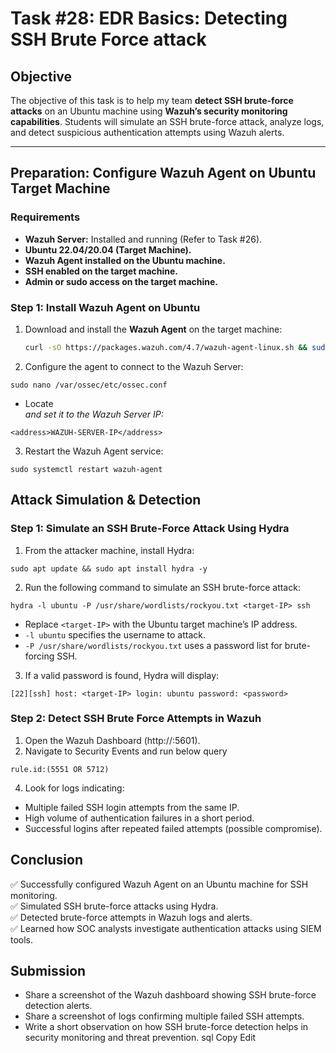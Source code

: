 # **Task #28: EDR Basics: Detecting SSH Brute Force attack**

## **Objective**  
The objective of this task is to help my team **detect SSH brute-force attacks** on an Ubuntu machine using **Wazuh’s security monitoring capabilities**. Students will simulate an SSH brute-force attack, analyze logs, and detect suspicious authentication attempts using Wazuh alerts.

---

## **Preparation: Configure Wazuh Agent on Ubuntu Target Machine**  

### **Requirements**  
- **Wazuh Server:** Installed and running (Refer to Task #26).  
- **Ubuntu 22.04/20.04 (Target Machine).**  
- **Wazuh Agent installed on the Ubuntu machine.**  
- **SSH enabled on the target machine.**  
- **Admin or sudo access on the target machine.**  

### **Step 1: Install Wazuh Agent on Ubuntu**  
1. Download and install the **Wazuh Agent** on the target machine:  
   ```bash
   curl -sO https://packages.wazuh.com/4.7/wazuh-agent-linux.sh && sudo bash wazuh-agent-linux.sh
   ```
2. Configure the agent to connect to the Wazuh Server:
```
sudo nano /var/ossec/etc/ossec.conf
```
- Locate <address> and set it to the Wazuh Server IP:
```
<address>WAZUH-SERVER-IP</address>
```
3. Restart the Wazuh Agent service:
```
sudo systemctl restart wazuh-agent
```

## Attack Simulation & Detection

### Step 1: Simulate an SSH Brute-Force Attack Using Hydra

1. From the attacker machine, install Hydra:

```
sudo apt update && sudo apt install hydra -y
```

2. Run the following command to simulate an SSH brute-force attack:

```
hydra -l ubuntu -P /usr/share/wordlists/rockyou.txt <target-IP> ssh
```
- Replace `<target-IP>` with the Ubuntu target machine’s IP address.
- `-l ubuntu` specifies the username to attack.
- `-P /usr/share/wordlists/rockyou.txt` uses a password list for brute-forcing SSH.
3. If a valid password is found, Hydra will display:

```
[22][ssh] host: <target-IP> login: ubuntu password: <password>
```

### Step 2: Detect SSH Brute Force Attempts in Wazuh
1. Open the Wazuh Dashboard (http://<Wazuh-Server-IP>:5601).
2. Navigate to Security Events and run below query
```
rule.id:(5551 OR 5712)
```
4. Look for logs indicating:
- Multiple failed SSH login attempts from the same IP.
- High volume of authentication failures in a short period.
- Successful logins after repeated failed attempts (possible compromise).

## Conclusion
✅ Successfully configured Wazuh Agent on an Ubuntu machine for SSH monitoring.   
✅ Simulated SSH brute-force attacks using Hydra.   
✅ Detected brute-force attempts in Wazuh logs and alerts.   
✅ Learned how SOC analysts investigate authentication attacks using SIEM tools.   

## Submission
- Share a screenshot of the Wazuh dashboard showing SSH brute-force detection alerts.
- Share a screenshot of logs confirming multiple failed SSH attempts.
- Write a short observation on how SSH brute-force detection helps in security monitoring and threat prevention.
sql
Copy
Edit
